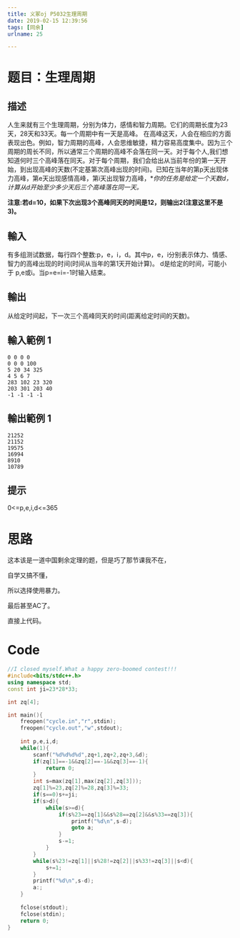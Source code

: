 ```yaml
---
title: 义冢oj P5032生理周期
date: 2019-02-15 12:39:56
tags: [同余]
urlname: 25

---
```

<!--markdown-->
# 题目：生理周期

## 描述

人生来就有三个生理周期，分别为体力，感情和智力周期。它们的周期长度为23天，28天和33天。每一个周期中有一天是高峰。   在高峰这天，人会在相应的方面表现出色。例如，智力周期的高峰，人会思维敏捷，精力容易高度集中。因为三个周期的周长不同，所以通常三个周期的高峰不会落在同一天。对于每个人,我们想知道何时三个高峰落在同天。对于每个周期，我们会给出从当前年份的第一天开始，到出现高峰的天数(不定基第次高峰出现的时间)。已知在当年的第p天出现体力高峰，第e天出现感情高峰，第i天出现智力高峰，**你的任务是给定一个天数d，*计算从d开始至少多少天后三个高峰落在同一天。**

**注意:若d=10，如果下次出现3个高峰同天的时间是12，则输出2(注意这里不是3)。**

## 輸入

有多组测试数据，每行四个整数:p，e，i，d。其中p，e，i分别表示体力、情感、智力的高峰出现的时间(时间从当年的第1天开始计算)。 d是给定的时间，可能小于 p,e或i。当p=e=i=-1时输入结束。

## 輸出

从给定时间起，下一次三个高峰同天的时间(距离给定时间的天数)。

## 輸入範例 1                 

```
0 0 0 0
0 0 0 100
5 20 34 325
4 5 6 7
283 102 23 320
203 301 203 40
-1 -1 -1 -1
```

## 輸出範例 1

```
21252
21152
19575
16994
8910
10789
```

## 提示

0<=p,e,i,d<=365

# 思路

这本该是一道中国剩余定理的题，但是巧了那节课我不在，

自学又搞不懂，

所以选择使用暴力。

最后甚至AC了。

直接上代码。

# Code

```cpp
//I closed myself.What a happy zero-boomed contest!!!
#include<bits/stdc++.h>
using namespace std;
const int ji=23*28*33;

int zq[4];

int main(){
	freopen("cycle.in","r",stdin);
	freopen("cycle.out","w",stdout);
	
	int p,e,i,d;
	while(1){
		scanf("%d%d%d%d",zq+1,zq+2,zq+3,&d);
		if(zq[1]==-1&&zq[2]==-1&&zq[3]==-1){
			return 0;
		}
		int s=max(zq[1],max(zq[2],zq[3]));
		zq[1]%=23,zq[2]%=28,zq[3]%=33;
		if(s==0)s+=ji;
		if(s>d){
			while(s>=d){
				if(s%23==zq[1]&&s%28==zq[2]&&s%33==zq[3]){
					printf("%d\n",s-d);
					goto a;
				}
				s-=1;
			}
		}
		while(s%23!=zq[1]||s%28!=zq[2]||s%33!=zq[3]||s<d){
			s+=1;
		}
		printf("%d\n",s-d);
		a:;
	}
	
	fclose(stdout);
	fclose(stdin);
	return 0;
}
```

